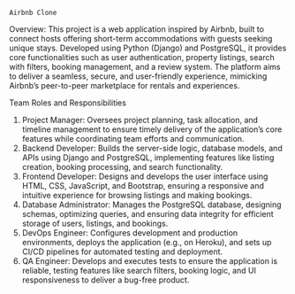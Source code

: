     Airbnb Clone
Overview:
This project is a web application inspired by Airbnb, built to connect hosts offering short-term accommodations with guests seeking unique stays. 
Developed using Python (Django) and PostgreSQL, it provides core functionalities such as user authentication, property listings, search with filters, booking management, and a review system. 
The platform aims to deliver a seamless, secure, and user-friendly experience, mimicking Airbnb’s peer-to-peer marketplace for rentals and experiences.


Team Roles and Responsibilities
1. Project Manager: Oversees project planning, task allocation, and timeline management to ensure timely delivery of the application’s core features while coordinating team efforts and communication.
2. Backend Developer: Builds the server-side logic, database models, and APIs using Django and PostgreSQL, implementing features like listing creation, booking processing, and search functionality.
3. Frontend Developer: Designs and develops the user interface using HTML, CSS, JavaScript, and Bootstrap, ensuring a responsive and intuitive experience for browsing listings and making bookings.
4. Database Administrator: Manages the PostgreSQL database, designing schemas, optimizing queries, and ensuring data integrity for efficient storage of users, listings, and bookings.
5. DevOps Engineer: Configures development and production environments, deploys the application (e.g., on Heroku), and sets up CI/CD pipelines for automated testing and deployment.
6. QA Engineer: Develops and executes tests to ensure the application is reliable, testing features like search filters, booking logic, and UI responsiveness to deliver a bug-free product.
